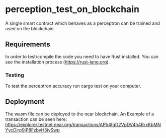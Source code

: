 # perception_test_on_blockchain
A single smart contract which behaves as a perceptron can be trained and used on the blockchain. 

## Requirements
In order to test/compile the code you need to have Rust installed. You can see the installation process (https://rust-lang.org). 

### Testing
To test the perceptron accuracy run cargo test on your computer.

## Deployment
The wasm file can be deployed to the near blockchain.
An Example of a transaction can be seen here: https://explorer.testnet.near.org/transactions/APh4tgD2VpDV4h4RrxKbMNYycDjrp9jP8FzbvH5iySwp

